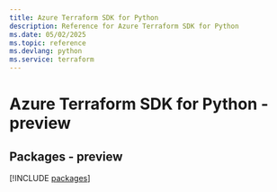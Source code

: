 ```yaml
---
title: Azure Terraform SDK for Python
description: Reference for Azure Terraform SDK for Python
ms.date: 05/02/2025
ms.topic: reference
ms.devlang: python
ms.service: terraform
---
```

# Azure Terraform SDK for Python - preview
## Packages - preview
[!INCLUDE [packages](terraform-index.md)]